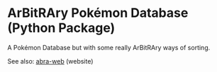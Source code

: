 # ArBitRAry Pokémon Database (Python Package)
A Pokémon Database but with some really ArBitRAry ways of sorting.

See also: [abra-web](https://github.com/NickatGIHS/abra-web) (website)
